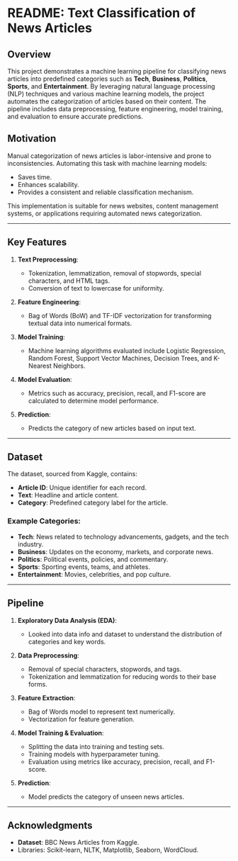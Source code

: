 # README: Text Classification of News Articles

## Overview
This project demonstrates a machine learning pipeline for classifying news articles into predefined categories such as **Tech**, **Business**, **Politics**, **Sports**, and **Entertainment**. By leveraging natural language processing (NLP) techniques and various machine learning models, the project automates the categorization of articles based on their content. The pipeline includes data preprocessing, feature engineering, model training, and evaluation to ensure accurate predictions.

## Motivation
Manual categorization of news articles is labor-intensive and prone to inconsistencies. Automating this task with machine learning models:
- Saves time.
- Enhances scalability.
- Provides a consistent and reliable classification mechanism.

This implementation is suitable for news websites, content management systems, or applications requiring automated news categorization.

---

## Key Features
1. **Text Preprocessing**: 
   - Tokenization, lemmatization, removal of stopwords, special characters, and HTML tags.
   - Conversion of text to lowercase for uniformity.

2. **Feature Engineering**:
   - Bag of Words (BoW) and TF-IDF vectorization for transforming textual data into numerical formats.

3. **Model Training**:
   - Machine learning algorithms evaluated include Logistic Regression, Random Forest, Support Vector Machines, Decision Trees, and K-Nearest Neighbors.

4. **Model Evaluation**:
   - Metrics such as accuracy, precision, recall, and F1-score are calculated to determine model performance.

5. **Prediction**:
   - Predicts the category of new articles based on input text.

---

## Dataset
The dataset, sourced from Kaggle, contains:
- **Article ID**: Unique identifier for each record.
- **Text**: Headline and article content.
- **Category**: Predefined category label for the article.

### Example Categories:
- **Tech**: News related to technology advancements, gadgets, and the tech industry.
- **Business**: Updates on the economy, markets, and corporate news.
- **Politics**: Political events, policies, and commentary.
- **Sports**: Sporting events, teams, and athletes.
- **Entertainment**: Movies, celebrities, and pop culture.

---

## Pipeline
1. **Exploratory Data Analysis (EDA)**:
   - Looked into data info and dataset to understand the distribution of categories and key words.

2. **Data Preprocessing**:
   - Removal of special characters, stopwords, and tags.
   - Tokenization and lemmatization for reducing words to their base forms.

3. **Feature Extraction**:
   - Bag of Words model to represent text numerically.
   - Vectorization for feature generation.

4. **Model Training & Evaluation**:
   - Splitting the data into training and testing sets.
   - Training models with hyperparameter tuning.
   - Evaluation using metrics like accuracy, precision, recall, and F1-score.

5. **Prediction**:
   - Model predicts the category of unseen news articles.

---

## Acknowledgments
- **Dataset**: BBC News Articles from Kaggle.
- Libraries: Scikit-learn, NLTK, Matplotlib, Seaborn, WordCloud.
